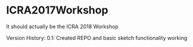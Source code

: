 # ICRA2017Workshop

It should actually be the ICRA 2018 Workshop

Version History:
0.1: Created REPO and basic sketch functionality working
